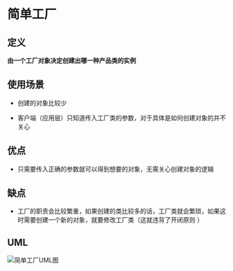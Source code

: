 # 简单工厂

## 定义

**由一个工厂对象决定创建出哪一种产品类的实例**

## 使用场景

* 创建的对象比较少

* 客户端（应用层）只知道传入工厂类的参数，对于具体是如何创建对象的并不关心

## 优点

* 只需要传入正确的参数就可以得到想要的对象，无需关心创建对象的逻辑 

## 缺点

* 工厂的职责会比较繁重，如果创建的类比较多的话，工厂类就会繁琐，如果这时需要创建一个新的对象，就要修改工厂类（这就违背了开闭原则 ）

## UML
![简单工厂UML图](https://ws1.sinaimg.cn/large/7ebba446gy1fykc6mzkgqj218u0me76q.jpg)